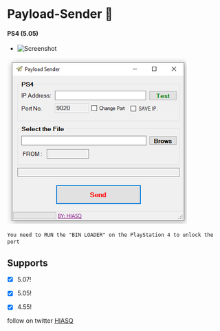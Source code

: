 # Payload-Sender :rocket:
#### PS4 (5.05)
* ![Screenshot](https://img.shields.io/badge/BETA-V0.1-brightgreen)

![Screenshot](000.png)
```
You need to RUN the "BIN LOADER" on the PlayStation 4 to unlock the port
```
 ## Supports
- [x] 5.07!
- [x] 5.05!
- [x] 4.55!


follow on twitter [HIASQ](https://twitter.com/HIASQ2)
